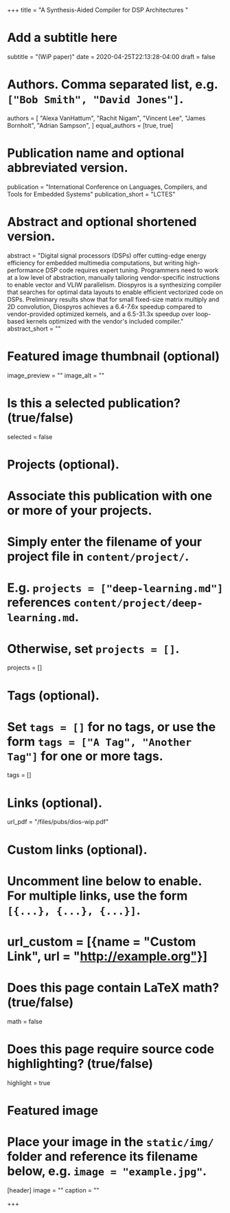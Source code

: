 +++
title = "A Synthesis-Aided Compiler for DSP Architectures "
# Add a subtitle here
subtitle = "(WiP paper)"
date = 2020-04-25T22:13:28-04:00
draft = false

# Authors. Comma separated list, e.g. `["Bob Smith", "David Jones"]`.
authors = [
  "Alexa VanHattum",
  "Rachit Nigam",
  "Vincent Lee",
  "James Bornholt",
  "Adrian Sampson",
]
equal_authors = [true, true]

# Publication name and optional abbreviated version.
publication = "International Conference on Languages, Compilers, and Tools for Embedded Systems"
publication_short = "LCTES"

# Abstract and optional shortened version.
abstract = "Digital signal processors (DSPs) offer cutting-edge energy efficiency for embedded multimedia computations, but writing high-performance DSP code requires expert tuning. Programmers need to work at a low level of abstraction, manually tailoring vendor-specific instructions to enable vector and VLIW parallelism. Diospyros is a synthesizing compiler that searches for optimal data layouts to enable efficient vectorized code on DSPs. Preliminary results show that for small fixed-size matrix multiply and 2D convolution, Diospyros achieves a 6.4-7.6x speedup compared to vendor-provided optimized kernels, and a 6.5-31.3x speedup over loop-based kernels optimized with the vendor's included compiler."
abstract_short = ""

# Featured image thumbnail (optional)
image_preview = ""
image_alt = ""

# Is this a selected publication? (true/false)
selected = false

# Projects (optional).
#   Associate this publication with one or more of your projects.
#   Simply enter the filename of your project file in `content/project/`.
#   E.g. `projects = ["deep-learning.md"]` references `content/project/deep-learning.md`.
#   Otherwise, set `projects = []`.
projects = []

# Tags (optional).
#   Set `tags = []` for no tags, or use the form `tags = ["A Tag", "Another Tag"]` for one or more tags.
tags = []

# Links (optional).
url_pdf = "/files/pubs/dios-wip.pdf"

# Custom links (optional).
#   Uncomment line below to enable. For multiple links, use the form `[{...}, {...}, {...}]`.
# url_custom = [{name = "Custom Link", url = "http://example.org"}]

# Does this page contain LaTeX math? (true/false)
math = false

# Does this page require source code highlighting? (true/false)
highlight = true

# Featured image
# Place your image in the `static/img/` folder and reference its filename below, e.g. `image = "example.jpg"`.
[header]
image = ""
caption = ""

+++
